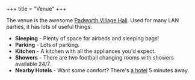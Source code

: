 +++
title = "Venue"
+++

The venue is the awesome [Padworth Village Hall](/travel). Used for many LAN parties, it has lots of useful things:

 - **Sleeping** - Plenty of space for airbeds and sleeping bags!
 - **Parking** - Lots of parking.
 - **Kitchen** - A kitchen with all the appliances you'd expect.
 - **Showers** - There are two football changing rooms with showers available 24/7.
 - **Nearby Hotels** - Want some comfort? There's [a hotel](/accommodation) 5 minutes away.